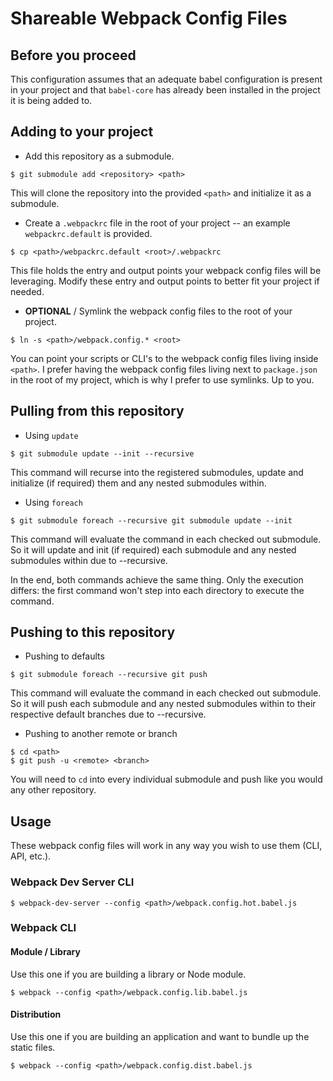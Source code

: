 # Shareable Webpack Config Files


## Before you proceed

This configuration assumes that an adequate babel configuration is present in your project and that `babel-core` has already been installed in the project it is being added to.


## Adding to your project
  * Add this repository as a submodule.
  ```
  $ git submodule add <repository> <path>
  ```
  This will clone the repository into the provided `<path>` and initialize it as a submodule.

  * Create a `.webpackrc` file in the root of your project -- an example `webpackrc.default` is provided.
  ```
  $ cp <path>/webpackrc.default <root>/.webpackrc
  ```
  This file holds the entry and output points your webpack config files will be leveraging. Modify these entry and output points to better fit your project if needed.

  * **OPTIONAL** / Symlink the webpack config files to the root of your project.
  ```
  $ ln -s <path>/webpack.config.* <root>
  ```
  You can point your scripts or CLI's to the webpack config files living inside `<path>`. I prefer having the webpack config files living next to `package.json` in the root of my project, which is why I prefer to use symlinks. Up to you.


## Pulling from this repository
  * Using `update`
  ```
  $ git submodule update --init --recursive
  ```
  This command will recurse into the registered submodules, update and initialize (if required) them and any nested submodules within.

  * Using `foreach`
  ```
  $ git submodule foreach --recursive git submodule update --init
  ```
  This command will evaluate the command in each checked out submodule. So it will update and init (if required) each submodule and any nested submodules within due to --recursive.

In the end, both commands achieve the same thing. Only the execution differs: the first command won't step into each directory to execute the command.

## Pushing to this repository
  * Pushing to defaults
  ```
  $ git submodule foreach --recursive git push
  ```
  This command will evaluate the command in each checked out submodule. So it will push each submodule and any nested submodules within to their respective default branches due to --recursive.

  * Pushing to another remote or branch
  ```
  $ cd <path>
  $ git push -u <remote> <branch>
  ```
  You will need to `cd` into every individual submodule and push like you would any other repository.

## Usage
These webpack config files will work in any way you wish to use them (CLI, API, etc.).

### Webpack Dev Server CLI
```
$ webpack-dev-server --config <path>/webpack.config.hot.babel.js
```

### Webpack CLI

#### Module / Library
Use this one if you are building a library or Node module.
```
$ webpack --config <path>/webpack.config.lib.babel.js
```

#### Distribution
Use this one if you are building an application and want to bundle up the static files.
```
$ webpack --config <path>/webpack.config.dist.babel.js
```
